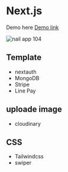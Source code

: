 # Next.js

Demo here
[Demo link](https://nails-dusky.vercel.app/)

![nail app 104](https://github.com/user-attachments/assets/9249d50e-9ad2-48aa-963e-fa28dda851f9)

## Template
- nextauth
- MongoDB
- Stripe
- Line Pay

## uploade image
- cloudinary

## CSS
- Tailwindcss
- swiper






